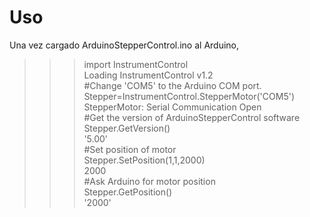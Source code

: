 # Uso
Una vez cargado ArduinoStepperControl.ino al Arduino,

>>> import InstrumentControl  \
Loading InstrumentControl v1.2 \
#Change 'COM5' to the Arduino COM port. \
>>> Stepper=InstrumentControl.StepperMotor('COM5') \
StepperMotor: Serial Communication Open \
#Get the version of ArduinoStepperControl software \
>>> Stepper.GetVersion() \
'5.00' \
#Set position of motor \
>>> Stepper.SetPosition(1,1,2000) \
2000 \
#Ask Arduino for motor position \
>>> Stepper.GetPosition() \
'2000'
